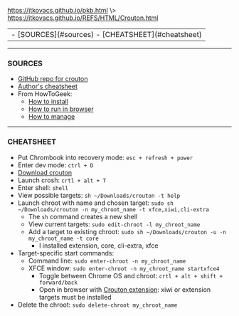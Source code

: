 <p id="path"><a href="../../pkb.html">https://jtkovacs.github.io/pkb.html</a> \> <a href="https://jtkovacs.github.io/REFS/HTML/Crouton.html">https://jtkovacs.github.io/REFS/HTML/Crouton.html</a></p><table class="TOC"><tr><td>		- [SOURCES](#sources)
		- [CHEATSHEET](#cheatsheet)
</td></tr></table>
<hr/>

### SOURCES

- [GitHub repo for crouton](https://github.com/dnschneid/crouton)
- [Author's cheatsheet](https://github.com/dnschneid/crouton/wiki/Crouton-Command-Cheat-Sheet)
- From HowToGeek:
  - [How to install](http://www.howtogeek.com/162120/how-to-install-ubuntu-linux-on-your-chromebook-with-crouton/)
  - [How to run in browser](http://www.howtogeek.com/208368/how-to-run-a-full-linux-desktop-in-a-browser-tab-on-your-chromebook/)
  - [How to manage](http://www.howtogeek.com/210047/how-to-manage-the-crouton-linux-system-on-your-chromebook/)

<hr/>

### CHEATSHEET

- Put Chrombook into recovery mode: `esc + refresh + power`
- Enter dev mode: `ctrl + D`
- [Download crouton](https://goo.gl/fd3zc)
- Launch crosh: `crtl + alt + T`
- Enter shell: `shell`
- View possible targets: `sh ~/Downloads/crouton -t help`
- Launch chroot with name and chosen target: `sudo sh ~/Downloads/crouton -n my_chroot_name -t xfce,xiwi,cli-extra`
  - The `sh` command creates a new shell
  - View current targets: `sudo edit-chroot -l my_chroot_name`
  - Add a target to existing chroot: `sudo sh ~/Downloads/crouton -u -n my_chroot_name -t core`  
    - I installed extension, core, cli-extra, xfce
- Target-specific start commands:
  - Command line: `sudo enter-chroot -n my_chroot_name`
  - XFCE window: `sudo enter-chroot -n my_chroot_name startxfce4`
    - Toggle between Chrome OS and chroot: `crtl + alt + shift + forward/back`
    - Open in browser with [Crouton extension](https://chrome.google.com/webstore/detail/crouton-integration/gcpneefbbnfalgjniomfjknbcgkbijom): xiwi or extension targets must be installed
- Delete the chroot: `sudo delete-chroot my_chroot_name`
